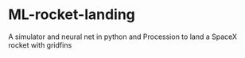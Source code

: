 # ML-rocket-landing
A simulator and neural net in python and Procession to land a SpaceX rocket with gridfins
